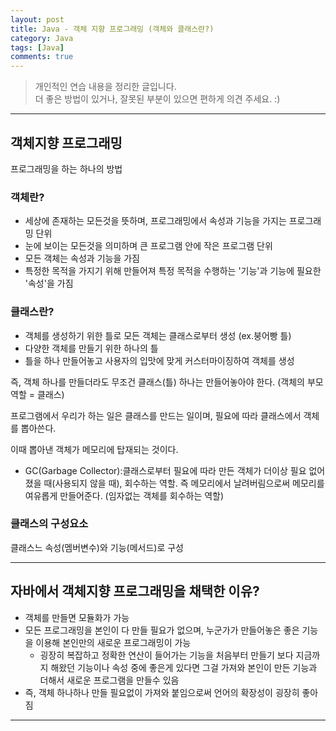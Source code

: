```yaml
---
layout: post
title: Java - 객체 지향 프로그래밍 (객체와 클래스란?)
category: Java
tags: [Java]
comments: true
---
```


> 개인적인 연습 내용을 정리한 글입니다.      
> 더 좋은 방법이 있거나, 잘못된 부분이 있으면 편하게 의견 주세요. :)

<hr>

## 객체지향 프로그래밍

프로그래밍을 하는 하나의 방법

### 객체란?

- 세상에 존재하는 모든것을 뜻하며, 프로그래밍에서 속성과 기능을 가지는 프로그래밍 단위
- 눈에 보이는 모든것을 의미하며 큰 프로그램 안에 작은 프로그램 단위
- 모든 객체는 속성과 기능을 가짐
- 특정한 목적을 가지기 위해 만들어져 특정 목적을 수행하는 '기능'과 기능에 필요한 '속성'을 가짐

### 클래스란?

- 객체를 생성하기 위한 틀로 모든 객체는 클래스로부터 생성 (ex.붕어빵 틀)
- 다양한 객체를 만들기 위한 하나의 틀
- 틀을 하나 만들어놓고 사용자의 입맛에 맞게 커스터마이징하여 객체를 생성

즉, 객체 하나를 만들더라도 무조건 클래스(틀) 하나는 만들어놓아야 한다. (객체의 부모역할 = 클래스)

프로그램에서 우리가 하는 일은 클래스를 만드는 일이며, 필요에 따라 클래스에서 객체를 뽑아쓴다.

이때 뽑아낸 객체가 메모리에 탑재되는 것이다.

* GC(Garbage Collector):클래스로부터 필요에 따라 만든 객체가 더이상 필요 없어졌을 때(사용되지 않을 때), 회수하는 역할. 즉 메모리에서 날려버림으로써 메모리를 여유롭게 만들어준다. (임자없는 객체를 회수하는 역할)

### 클래스의 구성요소

클래스느 속성(멤버변수)와 기능(메서드)로 구성

<hr>

## 자바에서 객체지향 프로그래밍을 채택한 이유?

- 객체를 만들면 모듈화가 가능
- 모든 프로그래밍을 본인이 다 만들 필요가 없으며, 누군가가 만들어놓은 좋은 기능을 이용해 본인만의 새로운 프로그래밍이 가능
  - 굉장히 복잡하고 정확한 연산이 들어가는 기능을 처음부터 만들기 보다 지금까지 해왔던 기능이나 속성 중에 좋은게 있다면 그걸 가져와 본인이 만든 기능과 더해서 새로운 프로그램을 만들수 있음
- 즉, 객체 하나하나 만들 필요없이 가져와 붙임으로써 언어의 확장성이 굉장히 좋아짐

<hr>
